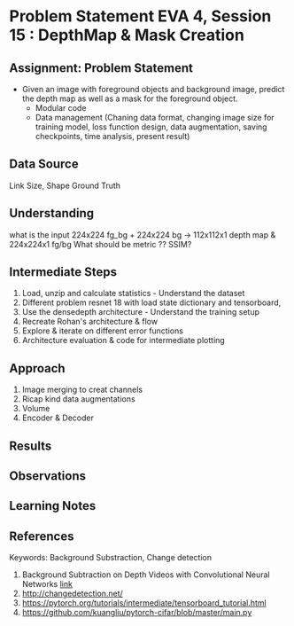 # Problem Statement EVA 4, Session 15 : DepthMap & Mask Creation

## Assignment: Problem Statement

- Given an image with foreground objects and background image, predict the depth map as well as a mask for the foreground object. 
  - Modular code
  - Data management (Chaning data format, changing image size for training model, loss function design, data augmentation, saving checkpoints, time analysis, present result)

## Data Source
Link
Size, Shape
Ground Truth


## Understanding 
what is the input 224x224 fg_bg + 224x224 bg -> 112x112x1 depth map & 224x224x1 fg/bg
What should be metric ?? SSIM? 

## Intermediate Steps
  1. Load, unzip and calculate statistics - Understand the dataset
  2. Different problem resnet 18 with load state dictionary and tensorboard, 
  3. Use the densedepth architecture - Understand the training setup
  4. Recreate Rohan's architecture & flow
  5. Explore & iterate on different error functions
  6. Architecture evaluation & code for intermediate plotting

## Approach
  1. Image merging to creat channels
  2. Ricap kind data augmentations
  3. Volume 
  4. Encoder & Decoder

## Results

## Observations

## Learning Notes

## References
Keywords: Background Substraction, Change detection
1. Background Subtraction on Depth Videos with Convolutional Neural Networks [link](https://arxiv.org/pdf/1901.05676.pdf)
2. http://changedetection.net/
3. https://pytorch.org/tutorials/intermediate/tensorboard_tutorial.html
4. https://github.com/kuangliu/pytorch-cifar/blob/master/main.py